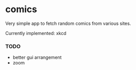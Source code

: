 # comics

Very simple app to fetch random comics from various sites.

Currently implemented: xkcd

### TODO

- better gui arrangement
- zoom

